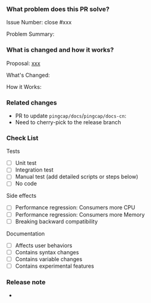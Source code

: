 <!-- Thank you for contributing to TiDB!

PR Title Format:
1. pkg [, pkg2, pkg3]: what's changed
2. *: what's changed

-->

### What problem does this PR solve?

Issue Number: close #xxx <!-- REMOVE this line if no issue to close -->

Problem Summary:

### What is changed and how it works?

Proposal: [xxx](url) <!-- REMOVE this line if not applicable -->

What's Changed:

How it Works:

### Related changes

- PR to update `pingcap/docs`/`pingcap/docs-cn`:
- Need to cherry-pick to the release branch

### Check List <!--REMOVE the items that are not applicable-->

Tests <!-- At least one of them must be included. -->

- [ ] Unit test
- [ ] Integration test
- [ ] Manual test (add detailed scripts or steps below)
- [ ] No code

Side effects

- [ ] Performance regression: Consumers more CPU
- [ ] Performance regression: Consumers more Memory
- [ ] Breaking backward compatibility

Documentation

- [ ] Affects user behaviors
- [ ] Contains syntax changes
- [ ] Contains variable changes
- [ ] Contains experimental features

### Release note <!-- bugfixes or new feature need a release note -->

- <!-- Please write a release note here to describe the change you made when it is released to the users of TiDB. If your PR doesn't involve any change to TiDB(like test enhancements, RFC proposals...), you can write `No release note`. -->
